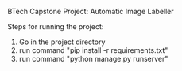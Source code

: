 BTech Capstone Project: Automatic Image Labeller

Steps for running the project:
1. Go in the project directory
2. run command "pip install -r requirements.txt"
3. run command "python manage.py runserver"